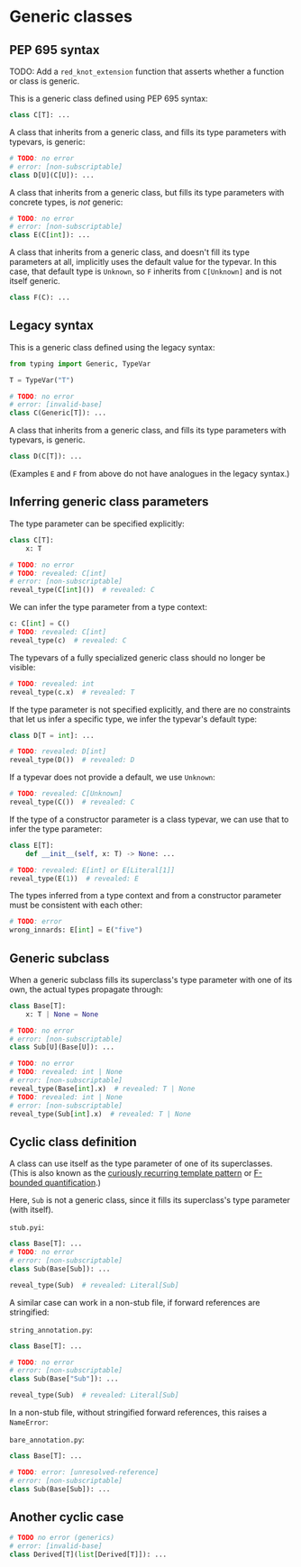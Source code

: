 # Generic classes

## PEP 695 syntax

TODO: Add a `red_knot_extension` function that asserts whether a function or class is generic.

This is a generic class defined using PEP 695 syntax:

```py
class C[T]: ...
```

A class that inherits from a generic class, and fills its type parameters with typevars, is generic:

```py
# TODO: no error
# error: [non-subscriptable]
class D[U](C[U]): ...
```

A class that inherits from a generic class, but fills its type parameters with concrete types, is
_not_ generic:

```py
# TODO: no error
# error: [non-subscriptable]
class E(C[int]): ...
```

A class that inherits from a generic class, and doesn't fill its type parameters at all, implicitly
uses the default value for the typevar. In this case, that default type is `Unknown`, so `F`
inherits from `C[Unknown]` and is not itself generic.

```py
class F(C): ...
```

## Legacy syntax

This is a generic class defined using the legacy syntax:

```py
from typing import Generic, TypeVar

T = TypeVar("T")

# TODO: no error
# error: [invalid-base]
class C(Generic[T]): ...
```

A class that inherits from a generic class, and fills its type parameters with typevars, is generic.

```py
class D(C[T]): ...
```

(Examples `E` and `F` from above do not have analogues in the legacy syntax.)

## Inferring generic class parameters

The type parameter can be specified explicitly:

```py
class C[T]:
    x: T

# TODO: no error
# TODO: revealed: C[int]
# error: [non-subscriptable]
reveal_type(C[int]())  # revealed: C
```

We can infer the type parameter from a type context:

```py
c: C[int] = C()
# TODO: revealed: C[int]
reveal_type(c)  # revealed: C
```

The typevars of a fully specialized generic class should no longer be visible:

```py
# TODO: revealed: int
reveal_type(c.x)  # revealed: T
```

If the type parameter is not specified explicitly, and there are no constraints that let us infer a
specific type, we infer the typevar's default type:

```py
class D[T = int]: ...

# TODO: revealed: D[int]
reveal_type(D())  # revealed: D
```

If a typevar does not provide a default, we use `Unknown`:

```py
# TODO: revealed: C[Unknown]
reveal_type(C())  # revealed: C
```

If the type of a constructor parameter is a class typevar, we can use that to infer the type
parameter:

```py
class E[T]:
    def __init__(self, x: T) -> None: ...

# TODO: revealed: E[int] or E[Literal[1]]
reveal_type(E(1))  # revealed: E
```

The types inferred from a type context and from a constructor parameter must be consistent with each
other:

```py
# TODO: error
wrong_innards: E[int] = E("five")
```

## Generic subclass

When a generic subclass fills its superclass's type parameter with one of its own, the actual types
propagate through:

```py
class Base[T]:
    x: T | None = None

# TODO: no error
# error: [non-subscriptable]
class Sub[U](Base[U]): ...

# TODO: no error
# TODO: revealed: int | None
# error: [non-subscriptable]
reveal_type(Base[int].x)  # revealed: T | None
# TODO: revealed: int | None
# error: [non-subscriptable]
reveal_type(Sub[int].x)  # revealed: T | None
```

## Cyclic class definition

A class can use itself as the type parameter of one of its superclasses. (This is also known as the
[curiously recurring template pattern][crtp] or [F-bounded quantification][f-bound].)

Here, `Sub` is not a generic class, since it fills its superclass's type parameter (with itself).

`stub.pyi`:

```pyi
class Base[T]: ...
# TODO: no error
# error: [non-subscriptable]
class Sub(Base[Sub]): ...

reveal_type(Sub)  # revealed: Literal[Sub]
```

A similar case can work in a non-stub file, if forward references are stringified:

`string_annotation.py`:

```py
class Base[T]: ...

# TODO: no error
# error: [non-subscriptable]
class Sub(Base["Sub"]): ...

reveal_type(Sub)  # revealed: Literal[Sub]
```

In a non-stub file, without stringified forward references, this raises a `NameError`:

`bare_annotation.py`:

```py
class Base[T]: ...

# TODO: error: [unresolved-reference]
# error: [non-subscriptable]
class Sub(Base[Sub]): ...
```

## Another cyclic case

```pyi
# TODO no error (generics)
# error: [invalid-base]
class Derived[T](list[Derived[T]]): ...
```

[crtp]: https://en.wikipedia.org/wiki/Curiously_recurring_template_pattern
[f-bound]: https://en.wikipedia.org/wiki/Bounded_quantification#F-bounded_quantification
